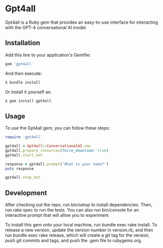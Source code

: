 # Gpt4all

Gpt4all is a Ruby gem that provides an easy-to-use interface for interacting with the GPT-4 conversational AI model.

## Installation

Add this line to your application's Gemfile:

```ruby
gem 'gpt4all'
```

And then execute:

```bash
$ bundle install
```
Or install it yourself as:

```bash
$ gem install gpt4all
```

## Usage

To use the Gpt4all gem, you can follow these steps:

```ruby
require 'gpt4all'

gpt4all = Gpt4all::ConversationalAI.new
gpt4all.prepare_resources(force_download: true)
gpt4all.start_bot

response = gpt4all.prompt('What is your name?')
puts response

gpt4all.stop_bot
```

## Development

After checking out the repo, run bin/setup to install dependencies. Then, run rake spec to run the tests. You can also run bin/console for an interactive prompt that will allow you to experiment.

To install this gem onto your local machine, run bundle exec rake install. To release a new version, update the version number in version.rb, and then run bundle exec rake release, which will create a git tag for the version, push git commits and tags, and push the .gem file to rubygems.org.
